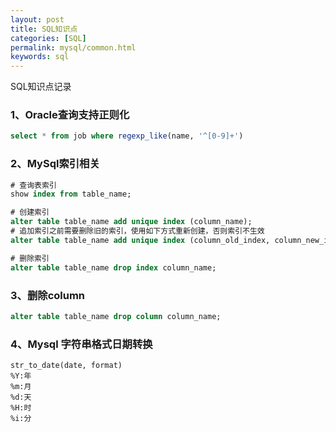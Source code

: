 ```yaml
---
layout: post
title: SQL知识点
categories: [SQL]
permalink: mysql/common.html
keywords: sql
---
```


SQL知识点记录

### 1、Oracle查询支持正则化
```sql
select * from job where regexp_like(name, '^[0-9]+')
```

### 2、MySql索引相关
```sql
# 查询表索引
show index from table_name;

# 创建索引
alter table table_name add unique index (column_name);
# 追加索引之前需要删除旧的索引，使用如下方式重新创建，否则索引不生效
alter table table_name add unique index (column_old_index, column_new_index);

# 删除索引
alter table table_name drop index column_name;
```

### 3、删除column
```sql
alter table table_name drop column column_name;
```

### 4、Mysql 字符串格式日期转换
```mysql
str_to_date(date, format)
%Y:年
%m:月
%d:天
%H:时
%i:分
```